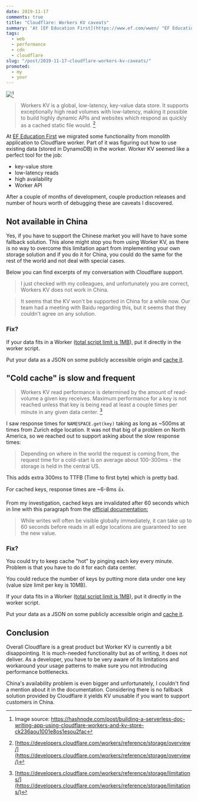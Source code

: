 ```yaml
---
date: 2019-11-17
comments: true
title: "Cloudflare: Workers KV caveats"
summary: 'At [EF Education First](https://www.ef.com/wwen/ "EF Education First homepage") we migrated some functionality from monolith application to Cloudflare worker. Part of it was figuring out how to use existing data (stored in DynamoDB) in the worker. Worker KV seemed like a perfect tool for the job.'
tags:
  - web
  - performance
  - cdn
  - cloudflare
slug: "/post/2019-11-17-cloudflare-workers-kv-caveats/"
promoted:
  - my
  - your
---
```


![](/images/cf_kv-banner.png)[^1]

> Workers KV is a global, low-latency, key-value data store. It supports exceptionally high read volumes with low-latency, making it possible to build highly dynamic APIs and websites which respond as quickly as a cached static file would. [^2]

At [EF Education First](https://www.ef.com/wwen/ "EF Education First homepage") we migrated some functionality from monolith application to Cloudflare worker. Part of it was figuring out how to use existing data (stored in DynamoDB) in the worker. Worker KV seemed like a perfect tool for the job:

- key-value store
- low-latency reads
- high availability
- Worker API

After a couple of months of development, couple production releases and number of hours worth of debugging these are caveats I discovered.

## Not available in China

Yes, if you have to support the Chinese market you will have to have some fallback solution. This alone might stop you from using Worker KV, as there is no way to overcome this limitation apart from implementing your own storage solution and if you do it for China, you could do the same for the rest of the world and not deal with special cases.

Below you can find excerpts of my conversation with Cloudflare support.

> I just checked with my colleagues, and unfortunately you are correct, Workers KV does not work in China.

> It seems that the KV won't be supported in China for a while now. Our team had a meeting with Baidu regarding this, but it seems that they couldn't agree on any solution.

### Fix?

If your data fits in a Worker ([total script limit is 1MB](https://developers.cloudflare.com/workers/about/limits/)), put it directly in the worker script.

Put your data as a JSON on some publicly accessible origin and [cache it](https://developers.cloudflare.com/workers/about/using-cache/ '"using cache" documentation').

## "Cold cache" is slow and frequent

> Workers KV read performance is determined by the amount of read-volume a given key receives. Maximum performance for a key is not reached unless that key is being read at least a couple times per minute in any given data center. [^3]

I saw response times for `NAMESPACE.get(key)` taking as long as \~500ms at times from Zurich edge location. It was not that big of a problem on North America, so we reached out to support asking about the slow response times:

> Depending on where in the world the request is coming from, the request time for a cold-start is on average about 100-300ms - the storage is held in the central US.

This adds extra 300ms to TTFB (Time to first byte) which is pretty bad.

For cached keys, response times are \~6-8ms 👍.

From my investigation, cached keys are invalidated after 60 seconds which in line with this paragraph from the [official documentation:](https://developers.cloudflare.com/workers/reference/storage/limitations/)

> While writes will often be visible globally immediately, it can take up to 60 seconds before reads in all edge locations are guaranteed to see the new value.

### Fix?

You could try to keep cache "hot" by pinging each key every minute. Problem is that you have to do it for each data center.

You could reduce the number of keys by putting more data under one key (value size limit per key is 10MB).

If your data fits in a Worker ([total script limit is 1MB](https://developers.cloudflare.com/workers/about/limits/)), put it directly in the worker script.

Put your data as a JSON on some publicly accessible origin and [cache it](https://developers.cloudflare.com/workers/about/using-cache/ '"using cache" documentation').

## Conclusion

Overall Cloudflare is a great product but Worker KV is currently a bit disappointing. It is much-needed functionality but as of writing, it does not deliver. As a developer, you have to be very aware of its limitations and workaround your usage patterns to make sure you not introducing performance bottlenecks.

China's availability problem is even bigger and unfortunately, I couldn't find a mention about it in the documentation. Considering there is no fallback solution provided by Cloudflare it yields KV unusable if you want to support customers in China.

[^1]: Image source: https://hashnode.com/post/building-a-serverless-doc-writing-app-using-cloudflare-workers-and-kv-store-ck236aou1001e8os1esou2fac
[^2]: [https://developers.cloudflare.com/workers/reference/storage/overview/](https://developers.cloudflare.com/workers/reference/storage/overview/)
[^3]: [https://developers.cloudflare.com/workers/reference/storage/limitations/](https://developers.cloudflare.com/workers/reference/storage/limitations/)
